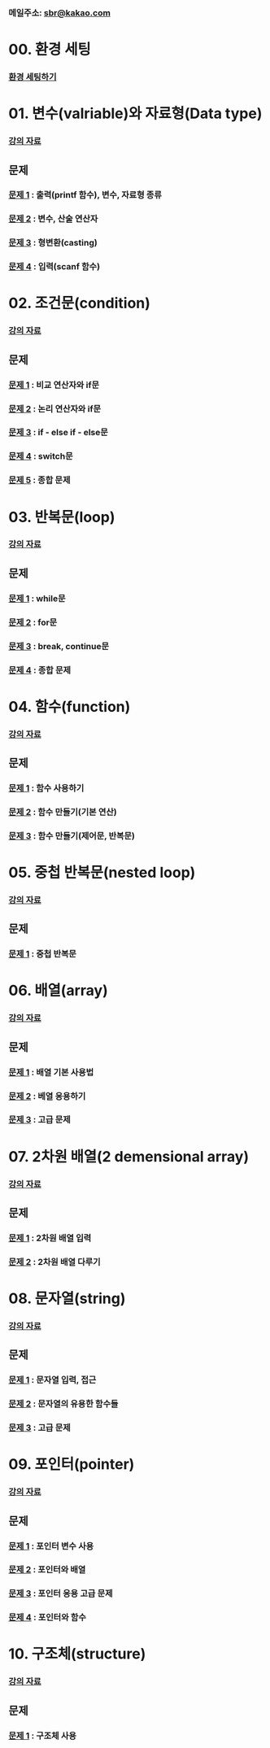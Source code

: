 ### 메일주소: sbr@kakao.com

# 00. 환경 세팅
### [환경 세팅하기](00_setting/README.md)

# 01. 변수(valriable)와 자료형(Data type)

### [강의 자료](01_variable/README.md)

## 문제
### [문제 1](01_variable/quiz01) : 출력(printf 함수), 변수, 자료형 종류
### [문제 2](01_variable/quiz02) : 변수, 산술 연산자
### [문제 3](01_variable/quiz03) : 형변환(casting)
### [문제 4](01_variable/quiz04) : 입력(scanf 함수)

# 02. 조건문(condition)

### [강의 자료](02_condition/README.md)

## 문제
### [문제 1](02_condition/quiz01) : 비교 연산자와 if문
### [문제 2](02_condition/quiz02) : 논리 연산자와 if문
### [문제 3](02_condition/quiz03) : if - else if - else문
### [문제 4](02_condition/quiz04) : switch문
### [문제 5](02_condition/quiz05) : 종합 문제

# 03. 반복문(loop)

### [강의 자료](03_loop/README.md)

## 문제
### [문제 1](03_loop/quiz01) : while문
### [문제 2](03_loop/quiz02) : for문
### [문제 3](03_loop/quiz03) : break, continue문
### [문제 4](03_loop/quiz04) : 종합 문제

# 04. 함수(function)

### [강의 자료](04_function/README.md)

## 문제
### [문제 1](04_function/quiz01) : 함수 사용하기
### [문제 2](04_function/quiz02) : 함수 만들기(기본 연산)
### [문제 3](04_function/quiz03) : 함수 만들기(제어문, 반복문)

# 05. 중첩 반복문(nested loop)

### [강의 자료](05_nested_loop/README.md)

## 문제
### [문제 1](05_nested_loop/quiz01) : 중첩 반복문

# 06. 배열(array)

### [강의 자료](06_array/README.md)

## 문제
### [문제 1](06_array/quiz01) : 배열 기본 사용법
### [문제 2](06_array/quiz02) : 베열 응용하기
### [문제 3](06_array/quiz03) : 고급 문제

# 07. 2차원 배열(2 demensional array)

### [강의 자료](07_2demensional_array/README.md)

## 문제
### [문제 1](07_2demensional_array/quiz01) : 2차원 배열 입력
### [문제 2](07_2demensional_array/quiz02) : 2차원 배열 다루기

# 08. 문자열(string)

### [강의 자료](08_string/README.md)

## 문제
### [문제 1](08_string/quiz01) : 문자열 입력, 접근
### [문제 2](08_string/quiz02) : 문자열의 유용한 함수들
### [문제 3](08_string/quiz03) : 고급 문제


# 09. 포인터(pointer)

### [강의 자료](09_pointer/README.md)

## 문제
### [문제 1](09_pointer/quiz01) : 포인터 변수 사용
### [문제 2](09_pointer/quiz02) : 포인터와 배열
### [문제 3](09_pointer/quiz03) : 포인터 응용 고급 문제
### [문제 4](09_pointer/quiz04) : 포인터와 함수

# 10. 구조체(structure)

### [강의 자료](10_structure/README.md)

## 문제
### [문제 1](10_structure/quiz01) : 구조체 사용
